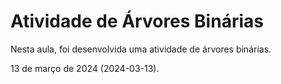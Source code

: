 # Atividade de Árvores Binárias

Nesta aula, foi desenvolvida uma atividade de árvores binárias.

13 de março de 2024 (2024-03-13).